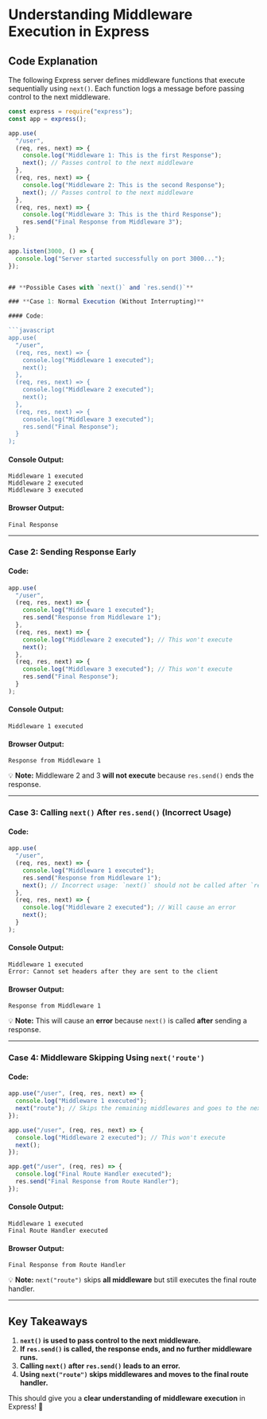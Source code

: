# **Understanding Middleware Execution in Express**

## **Code Explanation**

The following Express server defines middleware functions that execute sequentially using `next()`. Each function logs a message before passing control to the next middleware.

````javascript
const express = require("express");
const app = express();

app.use(
  "/user",
  (req, res, next) => {
    console.log("Middleware 1: This is the first Response");
    next(); // Passes control to the next middleware
  },
  (req, res, next) => {
    console.log("Middleware 2: This is the second Response");
    next(); // Passes control to the next middleware
  },
  (req, res, next) => {
    console.log("Middleware 3: This is the third Response");
    res.send("Final Response from Middleware 3");
  }
);

app.listen(3000, () => {
  console.log("Server started successfully on port 3000...");
});


## **Possible Cases with `next()` and `res.send()`**

### **Case 1: Normal Execution (Without Interrupting)**

#### Code:

```javascript
app.use(
  "/user",
  (req, res, next) => {
    console.log("Middleware 1 executed");
    next();
  },
  (req, res, next) => {
    console.log("Middleware 2 executed");
    next();
  },
  (req, res, next) => {
    console.log("Middleware 3 executed");
    res.send("Final Response");
  }
);
````

#### **Console Output:**

```
Middleware 1 executed
Middleware 2 executed
Middleware 3 executed
```

#### **Browser Output:**

```
Final Response
```

---

### **Case 2: Sending Response Early**

#### Code:

```javascript
app.use(
  "/user",
  (req, res, next) => {
    console.log("Middleware 1 executed");
    res.send("Response from Middleware 1");
  },
  (req, res, next) => {
    console.log("Middleware 2 executed"); // This won't execute
    next();
  },
  (req, res, next) => {
    console.log("Middleware 3 executed"); // This won't execute
    res.send("Final Response");
  }
);
```

#### **Console Output:**

```
Middleware 1 executed
```

#### **Browser Output:**

```
Response from Middleware 1
```

💡 **Note:** Middleware 2 and 3 **will not execute** because `res.send()` ends the response.

---

### **Case 3: Calling `next()` After `res.send()` (Incorrect Usage)**

#### Code:

```javascript
app.use(
  "/user",
  (req, res, next) => {
    console.log("Middleware 1 executed");
    res.send("Response from Middleware 1");
    next(); // Incorrect usage: `next()` should not be called after `res.send()`
  },
  (req, res, next) => {
    console.log("Middleware 2 executed"); // Will cause an error
    next();
  }
);
```

#### **Console Output:**

```
Middleware 1 executed
Error: Cannot set headers after they are sent to the client
```

#### **Browser Output:**

```
Response from Middleware 1
```

💡 **Note:** This will cause an **error** because `next()` is called **after** sending a response.

---

### **Case 4: Middleware Skipping Using `next('route')`**

#### Code:

```javascript
app.use("/user", (req, res, next) => {
  console.log("Middleware 1 executed");
  next("route"); // Skips the remaining middlewares and goes to the next matching route
});

app.use("/user", (req, res, next) => {
  console.log("Middleware 2 executed"); // This won't execute
  next();
});

app.get("/user", (req, res) => {
  console.log("Final Route Handler executed");
  res.send("Final Response from Route Handler");
});
```

#### **Console Output:**

```
Middleware 1 executed
Final Route Handler executed
```

#### **Browser Output:**

```
Final Response from Route Handler
```

💡 **Note:** `next("route")` skips **all middleware** but still executes the final route handler.

---

## **Key Takeaways**

1. **`next()` is used to pass control to the next middleware.**
2. **If `res.send()` is called, the response ends, and no further middleware runs.**
3. **Calling `next()` after `res.send()` leads to an error.**
4. **Using `next("route")` skips middlewares and moves to the final route handler.**

This should give you a **clear understanding of middleware execution** in Express! 🚀

```

```
